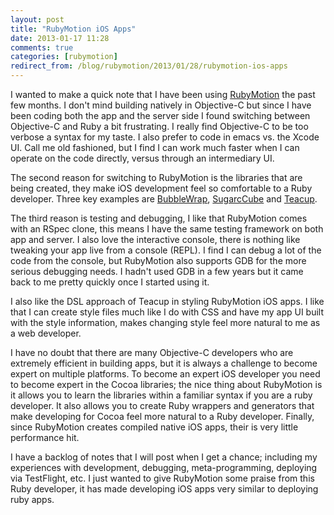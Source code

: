 ```yaml
---
layout: post
title: "RubyMotion iOS Apps"
date: 2013-01-17 11:28
comments: true
categories: [rubymotion]
redirect_from: /blog/rubymotion/2013/01/28/rubymotion-ios-apps
---
```

I wanted to make a quick note that I have been using [RubyMotion](http://www.rubymotion.com/) the past few months. I don't mind building natively in Objective-C but since I have been coding both the app and the server side I found switching between Objective-C and Ruby a bit frustrating. I really find Objective-C to be too verbose a syntax for my taste. I also prefer to code in emacs vs. the Xcode UI. Call me old fashioned, but I find I can work much faster when I can operate on the code directly, versus through an intermediary UI.

The second reason for switching to RubyMotion is the libraries that are being created, they make iOS development feel so comfortable to a Ruby developer. Three key examples are [BubbleWrap](https://github.com/rubymotion/BubbleWrap), [SugarcCube](https://github.com/rubymotion/sugarcube) and [Teacup](https://github.com/rubymotion/teacup).

The third reason is testing and debugging, I like that RubyMotion comes with an RSpec clone, this means I have the same testing framework on both app and server. I also love the interactive console, there is nothing like tweaking your app live from a console (REPL). I find I can debug a lot of the code from the console, but RubyMotion also supports GDB for the more serious debugging needs. I hadn't used GDB in a few years but it came back to me pretty quickly once I started using it.

I also like the DSL approach of Teacup in styling RubyMotion iOS apps. I like that I can create style files much like I do with CSS and have my app UI built with the style information, makes changing style feel more natural to me as a web developer.

I have no doubt that there are many Objective-C developers who are extremely efficient in building apps, but it is always a challenge to become expert on multiple platforms. To become an expert iOS developer you need to become expert in the Cocoa libraries; the nice thing about RubyMotion is it allows you to learn the libraries within a familiar syntax if you are a ruby developer. It also allows you to create Ruby wrappers and generators that make developing for Cocoa feel more natural to a Ruby developer. Finally, since RubyMotion creates compiled native iOS apps, their is very little performance hit. 

I have a backlog of notes that I will post when I get a chance; including my experiences with development,  debugging, meta-programming, deploying via TestFlight, etc. I just wanted to give RubyMotion some praise from this Ruby developer, it has made developing iOS apps very similar to deploying ruby apps. 